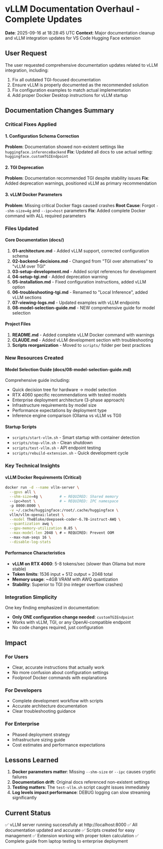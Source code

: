 # vLLM Documentation Overhaul - Complete Updates

**Date**: 2025-09-16 at 18:28:45 UTC
**Context**: Major documentation cleanup and vLLM integration updates for VS Code Hugging Face extension

## User Request

The user requested comprehensive documentation updates related to vLLM integration, including:
1. Fix all outdated TGI-focused documentation
2. Ensure vLLM is properly documented as the recommended solution
3. Fix configuration examples to match actual implementation
4. Add proper Docker Desktop instructions for vLLM startup

## Documentation Changes Summary

### Critical Fixes Applied

#### 1. Configuration Schema Correction
**Problem**: Documentation showed non-existent settings like `huggingface.inferenceBackend`
**Fix**: Updated all docs to use actual setting: `huggingface.customTGIEndpoint`

#### 2. TGI Deprecation
**Problem**: Documentation recommended TGI despite stability issues
**Fix**: Added deprecation warnings, positioned vLLM as primary recommendation

#### 3. vLLM Docker Parameters
**Problem**: Missing critical Docker flags caused crashes
**Root Cause**: Forgot `--shm-size=4g` and `--ipc=host` parameters
**Fix**: Added complete Docker command with ALL required parameters

### Files Updated

#### Core Documentation (docs/)
1. **01-architecture.md** - Added vLLM support, corrected configuration schema
2. **02-backend-decisions.md** - Changed from "TGI over alternatives" to "vLLM over TGI"
3. **03-setup-development.md** - Added script references for development
4. **04-setup-tgi.md** - Added deprecation warning
5. **05-installation.md** - Fixed configuration instructions, added vLLM option
6. **06-troubleshooting-tgi.md** - Renamed to "Local Inference", added vLLM sections
7. **07-viewing-logs.md** - Updated examples with vLLM endpoints
8. **08-model-selection-guide.md** - NEW comprehensive guide for model selection

#### Project Files
1. **README.md** - Added complete vLLM Docker command with warnings
2. **CLAUDE.md** - Added vLLM development section with troubleshooting
3. **Scripts reorganization** - Moved to `scripts/` folder per best practices

### New Resources Created

#### Model Selection Guide (docs/08-model-selection-guide.md)
Comprehensive guide including:
- Quick decision tree for hardware → model selection
- RTX 4060 specific recommendations with tested models
- Enterprise deployment architecture (3-phase approach)
- Infrastructure requirements by model size
- Performance expectations by deployment type
- Inference engine comparison (Ollama vs vLLM vs TGI)

#### Startup Scripts
- `scripts/start-vllm.sh` - Smart startup with container detection
- `scripts/stop-vllm.sh` - Clean shutdown
- `scripts/test-vllm.sh` - API endpoint testing
- `scripts/rebuild-extension.sh` - Quick development cycle

### Key Technical Insights

#### vLLM Docker Requirements (Critical)
```bash
docker run -d --name vllm-server \
  --gpus all \
  --shm-size=4g \        # ← REQUIRED: Shared memory
  --ipc=host \           # ← REQUIRED: IPC namespace
  -p 8000:8000 \
  -v ~/.cache/huggingface:/root/.cache/huggingface \
  vllm/vllm-openai:latest \
  --model TheBloke/deepseek-coder-6.7B-instruct-AWQ \
  --quantization awq \
  --gpu-memory-utilization 0.85 \
  --max-model-len 2048 \ # ← REQUIRED: Prevent OOM
  --max-num-seqs 16 \
  --disable-log-stats
```

#### Performance Characteristics
- **vLLM on RTX 4060**: 5-8 tokens/sec (slower than Ollama but more stable)
- **Token limits**: 1536 input + 512 output = 2048 total
- **Memory usage**: ~4GB VRAM with AWQ quantization
- **Stability**: Superior to TGI (no integer overflow crashes)

### Integration Simplicity
One key finding emphasized in documentation:
- **Only ONE configuration change needed**: `customTGIEndpoint`
- Works with vLLM, TGI, or any OpenAI-compatible endpoint
- No code changes required, just configuration

## Impact

### For Users
- Clear, accurate instructions that actually work
- No more confusion about configuration settings
- Foolproof Docker commands with explanations

### For Developers
- Complete development workflow with scripts
- Accurate architecture documentation
- Clear troubleshooting guidance

### For Enterprise
- Phased deployment strategy
- Infrastructure sizing guide
- Cost estimates and performance expectations

## Lessons Learned

1. **Docker parameters matter**: Missing `--shm-size` or `--ipc` causes cryptic failures
2. **Documentation drift**: Original docs referenced non-existent settings
3. **Testing matters**: The `test-vllm.sh` script caught issues immediately
4. **Log levels impact performance**: DEBUG logging can slow streaming significantly

## Current Status

✅ vLLM server running successfully at http://localhost:8000
✅ All documentation updated and accurate
✅ Scripts created for easy management
✅ Extension working with proper token calculation
✅ Complete guide from laptop testing to enterprise deployment